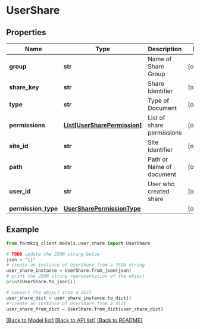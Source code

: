 # UserShare


## Properties

Name | Type | Description | Notes
------------ | ------------- | ------------- | -------------
**group** | **str** | Name of Share Group | [optional] 
**share_key** | **str** | Share Identifier | [optional] 
**type** | **str** | Type of Document | [optional] 
**permissions** | [**List[UserSharePermission]**](UserSharePermission.md) | List of share permissions | [optional] 
**site_id** | **str** | Site Identifier | [optional] 
**path** | **str** | Path or Name of document | [optional] 
**user_id** | **str** | User who created share | [optional] 
**permission_type** | [**UserSharePermissionType**](UserSharePermissionType.md) |  | [optional] 

## Example

```python
from formkiq_client.models.user_share import UserShare

# TODO update the JSON string below
json = "{}"
# create an instance of UserShare from a JSON string
user_share_instance = UserShare.from_json(json)
# print the JSON string representation of the object
print(UserShare.to_json())

# convert the object into a dict
user_share_dict = user_share_instance.to_dict()
# create an instance of UserShare from a dict
user_share_from_dict = UserShare.from_dict(user_share_dict)
```
[[Back to Model list]](../README.md#documentation-for-models) [[Back to API list]](../README.md#documentation-for-api-endpoints) [[Back to README]](../README.md)


